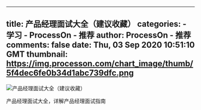 
---
title: 产品经理面试大全（建议收藏）
categories: 
    - 学习
    - ProcessOn - 推荐
author: ProcessOn - 推荐
comments: false
date: Thu, 03 Sep 2020 10:51:10 GMT
thumbnail: https://img.processon.com/chart_image/thumb/5f4dec6fe0b34d1abc739dfc.png
---

<div>   
<img class="thumb" alt="产品经理面试大全（建议收藏）" src="https://img.processon.com/chart_image/thumb/5f4dec6fe0b34d1abc739dfc.png" referrerpolicy="no-referrer">
<p>产品经理面试大全，详解产品经理面试指南</p>  
</div>
            